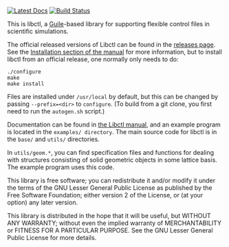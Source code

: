 [![Latest Docs](https://readthedocs.org/projects/pip/badge/?version=latest)](http://libctl.readthedocs.io/en/latest/)
[![Build Status](https://travis-ci.org/NanoComp/libctl.svg?branch=master)](https://travis-ci.org/NanoComp/libctl)

This is libctl, a [Guile](http://www.gnu.org/software/guile/)-based library for supporting flexible control
files in scientific simulations.

The official released versions of Libctl can be found in the [releases page](https://github.com/NanoComp/libctl/releases).  See the [Installation section of the manual](http://libctl.readthedocs.io/en/latest/Installation/) for more information, but to install libctl from an official release, one normally only needs to do:

    ./configure
    make
    make install

Files are installed under `/usr/local` by default, but this can be
changed by passing `--prefix=<dir>` to `configure`.  (To build from a
git clone, you first need to run the `autogen.sh` script.)

Documentation can be found in [the Libctl
manual](https://libctl.readthedocs.io), and an example program is
located in the `examples/ directory`.  The main source code for libctl
is in the `base/` and `utils/` directories.

In `utils/geom.*`, you can find specification files and functions for
dealing with structures consisting of solid geometric objects in some
lattice basis.  The example program uses this code.

This library is free software; you can redistribute it and/or
modify it under the terms of the GNU Lesser General Public
License as published by the Free Software Foundation; either
version 2 of the License, or (at your option) any later version.

This library is distributed in the hope that it will be useful,
but WITHOUT ANY WARRANTY; without even the implied warranty of
MERCHANTABILITY or FITNESS FOR A PARTICULAR PURPOSE.  See the GNU
Lesser General Public License for more details.
